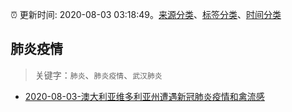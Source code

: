 :alarm_clock: 更新时间: 2020-08-03 03:18:49。[来源分类](../README.md)、[标签分类](../TAGS.md)、[时间分类](../TIMELINE.md)

## 肺炎疫情


> 关键字：`肺炎`、`肺炎疫情`、`武汉肺炎`



- [2020-08-03-澳大利亚维多利亚州遭遇新冠肺炎疫情和禽流感](http://app.cctv.com/special/cportal/detail/arti/index.html?id=ArtiKYcXm5Wc2FPVCAWeVoCN200803&isfromapp=1) 